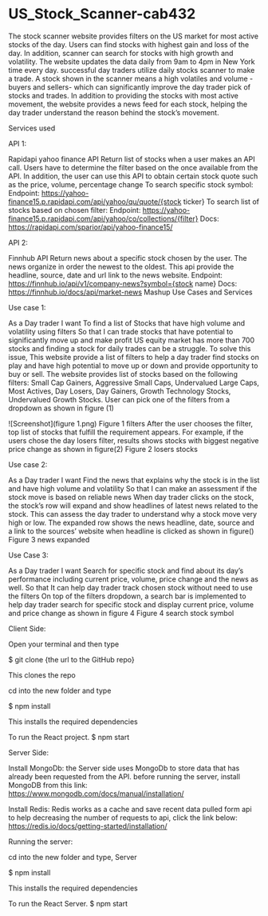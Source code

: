 # US_Stock_Scanner-cab432

The stock scanner website provides filters on the US market for most active stocks of the day. Users can find stocks with highest gain and loss of the day. In addition, scanner can search for stocks with high growth and volatility. The website updates the data daily from 9am to 4pm in New York time every day. successful day traders utilize daily stocks scanner to make a trade. A stock shown in the scanner means a high volatiles and volume -buyers and sellers- which can significantly improve the day trader pick of stocks and trades. In addition to providing the stocks with most active movement, the website provides a news feed for each stock, helping the day trader understand the reason behind the stock’s movement.

Services used

API 1:

Rapidapi yahoo finance API Return list of stocks when a user makes an API call. Users have to determine the filter based on the once available from the API. In addition, the user can use this API to obtain certain stock quote such as the price, volume, percentage change To search specific stock symbol: Endpoint: https://yahoo-finance15.p.rapidapi.com/api/yahoo/qu/quote/{stock ticker} To search list of stocks based on chosen filter: Endpoint: https://yahoo-finance15.p.rapidapi.com/api/yahoo/co/collections/{filter} Docs: https://rapidapi.com/sparior/api/yahoo-finance15/

API 2:

Finnhub API Return news about a specific stock chosen by the user. The news organize in order the newest to the oldest. This api provide the headline, source, date and url link to the news website. Endpoint: https://finnhub.io/api/v1/company-news?symbol={stock name} Docs: https://finnhub.io/docs/api/market-news
Mashup Use Cases and Services

Use case 1:

As a
Day trader
I want
To find a list of Stocks that have high volume and volatility using filters
So that
I can trade stocks that have potential to significantly move up and make profit
US equity market has more than 700 stocks and finding a stock for daily trades can be a struggle. To solve this issue, This website provide a list of filters to help a day trader find stocks on play and have high potential to move up or down and provide opportunity to buy or sell. The website provides list of stocks based on the following filters: Small Cap Gainers, Aggressive Small Caps, Undervalued Large Caps, Most Actives, Day Losers, Day Gainers, Growth Technology Stocks, Undervalued Growth Stocks. User can pick one of the filters from a dropdown as shown in figure (1)

![Screenshot](figure 1.png)
Figure 1 filters
After the user chooses the filter, top list of stocks that fulfill the requirement appears. For example, if the users chose the day losers filter, results shows stocks with biggest negative price change as shown in figure(2)
Figure 2 losers stocks

Use case 2:

As a
Day trader
I want
Find the news that explains why the stock is in the list and have high volume and volatility
So that
I can make an assessment if the stock move is based on reliable news
When day trader clicks on the stock, the stock’s row will expand and show headlines of latest news related to the stock. This can assess the day trader to understand why a stock move very high or low. The expanded row shows the news headline, date, source and a link to the sources’ website when headline is clicked as shown in figure()
Figure 3 news expanded

Use Case 3:

As a
Day trader
I want
Search for specific stock and find about its day’s performance including current price, volume, price change and the news as well.
So that
It can help day trader track chosen stock without need to use the filters
On top of the filters dropdown, a search bar is implemented to help day trader search for specific stock and display current price, volume and price change as shown in figure 4
Figure 4 search stock symbol

Client Side: 

Open your terminal and then type

$ git clone {the url to the GitHub repo}

This clones the repo

cd into the new folder and type

$ npm install

This installs the required dependencies

To run the React project.
$ npm start

Server Side: 

Install MongoDb:
the Server side uses MongoDb to store data that has already been requested from the API. before running the server, install MongoDB from this link:
https://www.mongodb.com/docs/manual/installation/

Install Redis:
Redis works as a cache and save recent data pulled form api to help decreasing the number of requests to api, click the link below:
https://redis.io/docs/getting-started/installation/

Running the server:

cd into the new folder and type, Server

$ npm install

This installs the required dependencies

To run the React Server.
$ npm start
